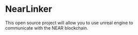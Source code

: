 # NearLinker
This open source project will allow you to use unreal engine to communicate with the NEAR blockchain.
